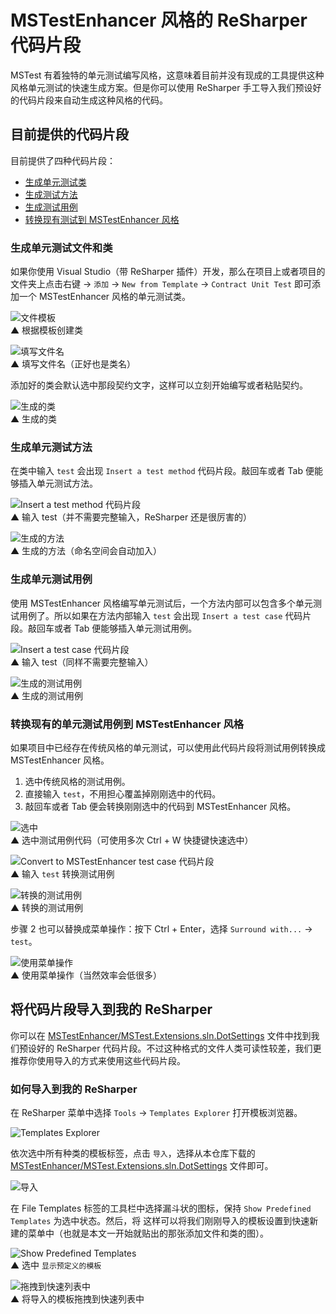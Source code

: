 # MSTestEnhancer 风格的 ReSharper 代码片段

MSTest 有着独特的单元测试编写风格，这意味着目前并没有现成的工具提供这种风格单元测试的快速生成方案。但是你可以使用 ReSharper 手工导入我们预设好的代码片段来自动生成这种风格的代码。

## 目前提供的代码片段

目前提供了四种代码片段：

- [生成单元测试类](#生成单元测试文件和类)
- [生成测试方法](#生成单元测试方法)
- [生成测试用例](#生成单元测试用例)
- [转换现有测试到 MSTestEnhancer 风格](#%E8%BD%AC%E6%8D%A2%E7%8E%B0%E6%9C%89%E7%9A%84%E5%8D%95%E5%85%83%E6%B5%8B%E8%AF%95%E7%94%A8%E4%BE%8B%E5%88%B0-mstestenhancer-%E9%A3%8E%E6%A0%BC)

### 生成单元测试文件和类

如果你使用 Visual Studio（带 ReSharper 插件）开发，那么在项目上或者项目的文件夹上点击右键 → `添加` → `New from Template` → `Contract Unit Test` 即可添加一个 MSTestEnhancer 风格的单元测试类。

![文件模板](/docs/images/2018-02-27-11-11-10.png)  
▲ 根据模板创建类

![填写文件名](/docs/images/2018-02-27-11-15-09.png)  
▲ 填写文件名（正好也是类名）

添加好的类会默认选中那段契约文字，这样可以立刻开始编写或者粘贴契约。

![生成的类](/docs/images/2018-02-27-11-32-59.png)  
▲ 生成的类

### 生成单元测试方法

在类中输入 `test` 会出现 `Insert a test method` 代码片段。敲回车或者 Tab 便能够插入单元测试方法。

![Insert a test method 代码片段](/docs/images/2018-02-27-11-36-50.png)  
▲ 输入 test（并不需要完整输入，ReSharper 还是很厉害的）

![生成的方法](/docs/images/2018-02-27-11-33-49.png)  
▲ 生成的方法（命名空间会自动加入）

### 生成单元测试用例

使用 MSTestEnhancer 风格编写单元测试后，一个方法内部可以包含多个单元测试用例了。所以如果在方法内部输入 `test` 会出现 `Insert a test case` 代码片段。敲回车或者 Tab 便能够插入单元测试用例。

![Insert a test case 代码片段](/docs/images/2018-02-27-11-38-16.png)  
▲ 输入 test（同样不需要完整输入）

![生成的测试用例](/docs/images/2018-02-27-11-39-09.png)  
▲ 生成的测试用例

### 转换现有的单元测试用例到 MSTestEnhancer 风格

如果项目中已经存在传统风格的单元测试，可以使用此代码片段将测试用例转换成 MSTestEnhancer 风格。

1. 选中传统风格的测试用例。
1. 直接输入 `test`，不用担心覆盖掉刚刚选中的代码。
1. 敲回车或者 Tab 便会转换刚刚选中的代码到 MSTestEnhancer 风格。

![选中](/docs/images/2018-02-27-11-48-07.png)  
▲ 选中测试用例代码（可使用多次 Ctrl + W 快捷键快速选中）

![Convert to MSTestEnhancer test case 代码片段](/docs/images/2018-02-27-11-56-40.png)  
▲ 输入 `test` 转换测试用例

![转换的测试用例](/docs/images/2018-02-27-11-51-43.png)  
▲ 转换的测试用例

步骤 2 也可以替换成菜单操作：按下 Ctrl + Enter，选择 `Surround with...` → `test`。

![使用菜单操作](/docs/images/2018-02-27-11-50-18.png)  
▲ 使用菜单操作（当然效率会低很多）

## 将代码片段导入到我的 ReSharper

你可以在 [MSTestEnhancer/MSTest.Extensions.sln.DotSettings](/MSTest.Extensions.sln.DotSettings) 文件中找到我们预设好的 ReSharper 代码片段。不过这种格式的文件人类可读性较差，我们更推荐你使用导入的方式来使用这些代码片段。

### 如何导入到我的 ReSharper

在 ReSharper 菜单中选择 `Tools` → `Templates Explorer` 打开模板浏览器。

![Templates Explorer](/docs/images/2018-02-27-11-59-28.png)

依次选中所有种类的模板标签，点击 `导入`，选择从本仓库下载的 [MSTestEnhancer/MSTest.Extensions.sln.DotSettings](/MSTest.Extensions.sln.DotSettings) 文件即可。

![导入](/docs/images/2018-02-27-12-01-29.png)

在 File Templates 标签的工具栏中选择漏斗状的图标，保持 `Show Predefined Templates` 为选中状态。然后，将 这样可以将我们刚刚导入的模板设置到快速新建的菜单中（也就是本文一开始就贴出的那张添加文件和类的图）。

![Show Predefined Templates](/docs/images/2018-02-27-12-16-05.png)  
▲ 选中 `显示预定义的模板`

![拖拽到快速列表中](/docs/images/2018-02-27-12-19-51.png)  
▲ 将导入的模板拖拽到快速列表中
